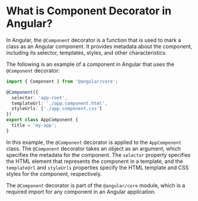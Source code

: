 # What is Component Decorator in Angular?

In Angular, the `@Component` decorator is a function that is used to mark a class as an Angular component. It provides metadata about the component, including its selector, templates, styles, and other characteristics.

The following is an example of a component in Angular that uses the `@Component` decorator:

```typescript
import { Component } from '@angular/core';

@Component({
  selector: 'app-root',
  templateUrl: './app.component.html',
  styleUrls: ['./app.component.css']
})
export class AppComponent {
  title = 'my-app';
}
```

In this example, the `@Component` decorator is applied to the `AppComponent` class. The `@Component` decorator takes an object as an argument, which specifies the metadata for the component. The `selector` property specifies the HTML element that represents the component in a template, and the `templateUrl` and `styleUrls` properties specify the HTML template and CSS styles for the component, respectively.

The `@Component` decorator is part of the `@angular/core` module, which is a required import for any component in an Angular application.